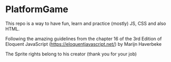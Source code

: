 # PlatformGame

This repo is a way to have fun, learn and practice (mostly) JS, CSS and also HTML. 

Following the amazing guidelines from the chapter 16 of the 3rd Edition of Eloquent JavaScript (https://eloquentjavascript.net/) by Marijn Haverbeke


The Sprite rights belong to his creator (thank you for your job)
